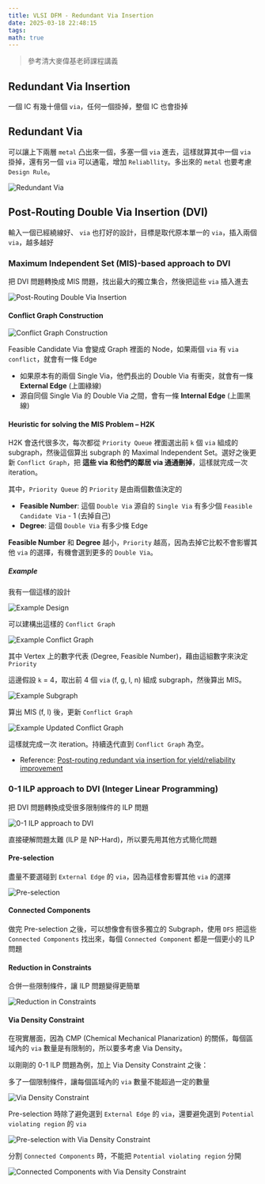 ```yaml
---
title: VLSI DFM - Redundant Via Insertion
date: 2025-03-18 22:48:15
tags:
math: true
---
```


> 參考清大麥偉基老師課程講義

## Redundant Via Insertion

一個 IC 有幾十億個 `via`，任何一個掛掉，整個 IC 也會掛掉

## Redundant Via

可以讓上下兩層 `metal` 凸出來一個，多塞一個 `via` 進去，這樣就算其中一個 `via` 掛掉，還有另一個 `via` 可以通電，增加 `Reliabllity`。多出來的 `metal` 也要考慮 `Design Rule`。

![Redundant Via](./images/vlsi-design-for-manufacturability/RedundantVia.png)

## Post-Routing Double Via Insertion (DVI)

輸入一個已經繞線好、 `via` 也打好的設計，目標是取代原本單一的 `via`，插入兩個 `via`，越多越好

### Maximum Independent Set (MIS)-based approach to DVI

把 DVI 問題轉換成 MIS 問題，找出最大的獨立集合，然後把這些 `via` 插入進去

![Post-Routing Double Via Insertion](./images/vlsi-design-for-manufacturability/PostRoutingDoubleViaInsertion.png)

#### Conflict Graph Construction

![Conflict Graph Construction](./images/vlsi-design-for-manufacturability/ConflictGraphConstruction.png)

Feasible Candidate Via 會變成 Graph 裡面的 Node，如果兩個 `via` 有 `via conflict`，就會有一條 Edge

- 如果原本有的兩個 Single Via，他們長出的 Double Via 有衝突，就會有一條 **External Edge** (上圖綠線)
- 源自同個 Single Via 的 Double Via 之間，會有一條 **Internal Edge** (上圖黑線)

#### Heuristic for solving the MIS Problem – H2K

H2K 會迭代很多次，每次都從 `Priority Queue` 裡面選出前 `k` 個 `via` 組成的 subgraph，然後這個算出 subgraph 的 Maximal Independent Set。選好之後更新 `Conflict Graph`，把 **這些 via 和他們的鄰居 via 通通刪掉**，這樣就完成一次 iteration。

其中，`Priority Queue` 的 `Priority` 是由兩個數值決定的

- **Feasible Number**: 這個 `Double Via` 源自的 `Single Via` 有多少個 `Feasible Candidate Via` - 1 (去掉自己)
- **Degree**: 這個 `Double Via` 有多少條 Edge

**Feasible Number** 和 **Degree** 越小，`Priority` 越高，因為去掉它比較不會影響其他 `via` 的選擇，有機會選到更多的 `Double Via`。

##### Example

我有一個這樣的設計

![Example Design](./images/vlsi-design-for-manufacturability/ExampleDesign.png)

可以建構出這樣的 `Conflict Graph`

![Example Conflict Graph](./images/vlsi-design-for-manufacturability/ExampleConflictGraph.png)

其中 Vertex 上的數字代表 (Degree, Feasible Number)，藉由這組數字來決定 `Priority`

這邊假設 `k` = 4，取出前 4 個 `via` (f, g, l, n) 組成 subgraph，然後算出 MIS。

![Example Subgraph](./images/vlsi-design-for-manufacturability/ExampleSubgraph.png)

算出 MIS (f, l) 後，更新 `Conflict Graph`

![Example Updated Conflict Graph](./images/vlsi-design-for-manufacturability/ExampleUpdatedConflictGraph.png)

這樣就完成一次 iteration。持續迭代直到 `Conflict Graph` 為空。

- Reference: [Post-routing redundant via insertion for yield/reliability improvement](https://ieeexplore.ieee.org/document/1594699)

### 0-1 ILP approach to DVI (Integer Linear Programming)

把 DVI 問題轉換成受很多限制條件的 ILP 問題

![0-1 ILP approach to DVI](./images/vlsi-design-for-manufacturability/01ILPApproachToDVI.png)

直接硬解問題太難 (ILP 是 NP-Hard)，所以要先用其他方式簡化問題

#### Pre-selection

盡量不要選碰到 `External Edge` 的 `via`，因為這樣會影響其他 `via` 的選擇

![Pre-selection](./images/vlsi-design-for-manufacturability/PreSelection.png)

#### Connected Components

做完 Pre-selection 之後，可以想像會有很多獨立的 Subgraph，使用 `DFS` 把這些 `Connected Components` 找出來，每個 `Connected Component` 都是一個更小的 ILP 問題

#### Reduction in Constraints

合併一些限制條件，讓 ILP 問題變得更簡單

![Reduction in Constraints](./images/vlsi-design-for-manufacturability/ReductionInConstraints.png)

#### Via Density Constraint

在現實層面，因為 CMP (Chemical Mechanical Planarization) 的關係，每個區域內的 `via` 數量是有限制的，所以要多考慮 Via Density。

以剛剛的 0-1 ILP 問題為例，加上 Via Density Constraint 之後：

多了一個限制條件，讓每個區域內的 `via` 數量不能超過一定的數量

![Via Density Constraint](./images/vlsi-design-for-manufacturability/ViaDensityConstraint.png)

Pre-selection 時除了避免選到 `External Edge` 的 `via`，還要避免選到 `Potential violating region` 的 `via`

![Pre-selection with Via Density Constraint](./images/vlsi-design-for-manufacturability/PreSelectionWithViaDensityConstraint.png)

分割 `Connected Components` 時，不能把 `Potential violating region` 分開

![Connected Components with Via Density Constraint](./images/vlsi-design-for-manufacturability/ConnectedComponentsWithViaDensityConstraint.png)

